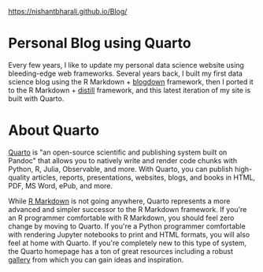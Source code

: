<a href="https://nishantbharali.github.io/Blog/">https://nishantbharali.github.io/Blog/</a>


# Personal Blog using Quarto

Every few years, I like to update my personal data science website using bleeding-edge web frameworks. Several years back, I built my first data science blog using the R Markdown + [blogdown](https://bookdown.org/yihui/blogdown/) framework, then I ported it to the R Markdown + [distill](https://rstudio.github.io/distill/) framework, and this latest iteration of my site is built with Quarto.

# About Quarto

[Quarto](https://quarto.org/) is "an open-source scientific and publishing system built on Pandoc" that allows you to natively write and render code chunks with Python, R, Julia, Observable, and more. With Quarto, you can publish high-quality articles, reports, presentations, websites, blogs, and books in HTML, PDF, MS Word, ePub, and more.

While [R Markdown](https://rmarkdown.rstudio.com/) is not going anywhere, Quarto represents a more advanced and simpler successor to the R Markdown framework. If you're an R programmer comfortable with R Markdown, you should feel zero change by moving to Quarto. If you're a Python programmer comfortable with rendering Jupyter notebooks to print and HTML formats, you will also feel at home with Quarto. If you're completely new to this type of system, the Quarto homepage has a ton of great resources including a robust [gallery](https://quarto.org/docs/gallery/) from which you can gain ideas and inspiration.